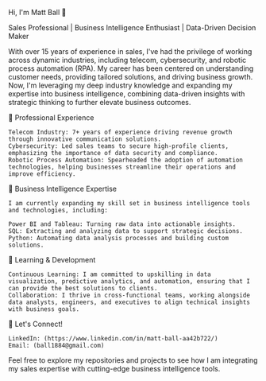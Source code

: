 Hi, I'm Matt Ball 👋

Sales Professional | Business Intelligence Enthusiast | Data-Driven Decision Maker

With over 15 years of experience in sales, I've had the privilege of working across dynamic industries, including telecom, cybersecurity, and robotic process automation (RPA). 
My career has been centered on understanding customer needs, providing tailored solutions, and driving business growth. 
Now, I'm leveraging my deep industry knowledge and expanding my expertise into business intelligence, combining data-driven insights with strategic thinking to further elevate business outcomes.

🚀 Professional Experience

    Telecom Industry: 7+ years of experience driving revenue growth through innovative communication solutions.
    Cybersecurity: Led sales teams to secure high-profile clients, emphasizing the importance of data security and compliance.
    Robotic Process Automation: Spearheaded the adoption of automation technologies, helping businesses streamline their operations and improve efficiency.

💼 Business Intelligence Expertise

    I am currently expanding my skill set in business intelligence tools and technologies, including:

    Power BI and Tableau: Turning raw data into actionable insights.
    SQL: Extracting and analyzing data to support strategic decisions.
    Python: Automating data analysis processes and building custom solutions.

🌱 Learning & Development

    Continuous Learning: I am committed to upskilling in data visualization, predictive analytics, and automation, ensuring that I can provide the best solutions to clients.
    Collaboration: I thrive in cross-functional teams, working alongside data analysts, engineers, and executives to align technical insights with business goals.

🎯 Let's Connect!

    LinkedIn: (https://www.linkedin.com/in/matt-ball-aa42b722/)
    Email: (ball1884@gmail.com)

Feel free to explore my repositories and projects to see how I am integrating my sales expertise with cutting-edge business intelligence tools.
